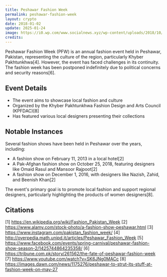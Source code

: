 ```yaml
---
title: Peshawar Fashion Week
permalink: peshawar-fashion-week
layout: crypto
date: 2018-01-02
update: 2025-01-24
image: https://i0.wp.com/www.socialnews.xyz/wp-content/uploads/2018/10/26/f443ac9f381bee4659861b4e85b0a145.jpg?fit=2000%2C1271&quality=80&zoom=1&ssl=1
credits:
---
```


Peshawar Fashion Week (PFW) is an annual fashion event held in Peshawar, Pakistan, representing the culture of the region, particularly Khyber Pakhtunkhwa[4]. However, the event has faced challenges in its continuity. The fashion week has been postponed indefinitely due to political concerns and security reasons[6].

## Event Details
- The event aims to showcase local fashion and culture
- Organized by the Khyber Pakhtunkhwa Fashion Design and Arts Council (KPFDAC)[8]
- Has featured various local designers presenting their collections

## Notable Instances
Several fashion shows have been held in Peshawar over the years, including:
- A fashion show on February 11, 2013 in a local hotel[2]
- A Pak-Afghan fashion show on October 25, 2018, featuring designers like Omaid Rasul and Mansoor Rajpoot[2]
- A fashion show on December 1, 2016, with designers like Nazish, Zahid, and Beenish Khan[2]

The event's primary goal is to promote local fashion and support regional designers, particularly highlighting the products of women designers[8].

## Citations

[1] https://en.wikipedia.org/wiki/Fashion_Pakistan_Week
[2] https://www.alamy.com/stock-photo/a-fashion-show-peshawar.html
[3] https://www.instagram.com/pakistan_fashion_week/
[4] http://overpedia.math.unipd.it/articles/Peshawar_Fashion_Week
[5] https://www.facebook.com/events/spring-carnival/peshawar-fashion-show-season-2/1425744864235358/
[6] https://tribune.com.pk/story/261562/the-fate-of-peshawar-fashion-week
[7] https://www.youtube.com/watch?v=SK6JNg0MACc
[8] https://images.dawn.com/news/1175276/peshawar-to-strut-its-stuff-at-fashion-week-on-may-27
